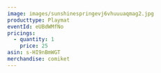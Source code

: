 ```yaml
---
image: images/sunshinespringevj6vhuuuaqmag2.jpg
producttype: Playmat
eventId: eUBdWMfNo
pricings:
  - quantity: 1
    price: 25
asin: s-HI9nBmWGT
merchandise: comiket
---
```

